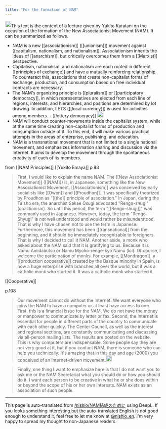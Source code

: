 ```yaml
---
title: "For the formation of NAM"
---
```


<img src='https://scrapbox.io/api/pages/nishio-en/Claude/icon' alt='Claude.icon' height="19.5"/>This text is the content of a lecture given by Yukito Karatani on the occasion of the formation of the New Associationist Movement (NAM). It can be summarized as follows.
- NAM is a new [[associationism]] ([[unionism]]) movement against [[capitalism, nationalism, and nationalism]]. Associationism inherits the ideas of [[anarchism]], but critically overcomes them from a [[Marxist]] perspective.
- Capitalism, nationalism, and nationalism are each rooted in different [[principles of exchange]] and have a mutually reinforcing relationship. To counteract this, associations that create non-capitalist forms of exchange, production, and consumption based on free individual contracts are necessary.
- The NAM's organizing principle is [[pluralism]] or [[participatory democracy]], in which representatives are elected from each line of regions, interests, and hierarchies, and positions are determined by lot drawing. In addition, LETS ([[local currency]]) is used for activities among members.
        - [[lottery democracy]] <img src='https://scrapbox.io/api/pages/nishio-en/nishio/icon' alt='nishio.icon' height="19.5"/>
- NAM will conduct counter-movements inside the capitalist system, while at the same time creating non-capitalist forms of production and consumption outside of it. To this end, it will make various practical attempts in the areas of enterprise, publishing, and education.
- NAM is a transnational movement that is not limited to a single national movement, and emphasizes information sharing and discussion via the Internet. It aims to develop the movement through the spontaneous creativity of each of its members.

from  [[NAM Principles]]   [[Yukito Emaya]]
p.83
> First, I would like to explain the name NAM. The [[New Associationist Movement]] ([[NAM]]) is, in Japanese, something like the New Associationist Movement. [[Associationism]] was conceived by early socialists like [[Owen]] and [[Proudhon]]. It was specifically theorized by Proudhon as "[[the]] principle of association."
>  In Japan, during the Taisho era, the anarchist Sakae Osugi advocated "Rengo-shugi" (coalitionism). So until this period, the term "[[Rengo-shugi]]" was commonly used in Japanese. However, today, the term "Rengo-Shyugi" is not well understood and would rather be misunderstood. That is why I have chosen not to use the term in Japanese. Furthermore, this movement has been [[transnational]] from the beginning, and it should be immediately recognizable to foreigners. That is why I decided to call it NAM.
>  Another aside, a monk who asked about the NAM said that it is gratifying to us. Because it is Namu Amidabutsu or Namu Myoho-renge-kyo Namu (lol). Of course, I welcome the participation of monks. For example, [[Mondragon]], a [[production cooperative]] created by the Basque minority in Spain, is now a huge enterprise with branches all over the world, but it was a catholic monk who started it. It was a catholic monk who started it.

[[Cooperative]]

p.108
> Our movement cannot do without the Internet. We want everyone who joins the NAM to have a computer or at least have access to one. First, this is a financial issue for the NAM. We do not have the money or manpower to communicate by letter or fax. Second, the Internet is essential for people in different parts of the country to communicate with each other quickly. The Center Council, as well as the interest and regional sections, are constantly communicating and discussing via all-person mailing lists. The results are posted on the website. This is why computers are indispensable. Some people say they are not very good at it, but if you contact NAM, there is someone who can help you technically.
It's amazing that in this day and age (2000) you conceived of an Internet-driven movement.<img src='https://scrapbox.io/api/pages/nishio-en/nishio/icon' alt='nishio.icon' height="19.5"/>

> Finally, one thing I want to emphasize here is that I do not want you to ask me or the NAM Secretariat what you should do or how you should do it. I want each person to be creative in what he or she does within or beyond the scope of his or her own interests. NAM exists as an association of such people.

---
This page is auto-translated from [/nishio/NAM結成のために](https://scrapbox.io/nishio/NAM結成のために) using DeepL. If you looks something interesting but the auto-translated English is not good enough to understand it, feel free to let me know at [@nishio_en](https://twitter.com/nishio_en). I'm very happy to spread my thought to non-Japanese readers.